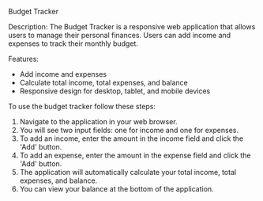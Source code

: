 Budget Tracker

Description: The Budget Tracker is a responsive web application that allows users to manage their personal finances. Users can add income and expenses to track their monthly budget.

Features:
- Add income and expenses
- Calculate total income, total expenses, and balance
- Responsive design for desktop, tablet, and mobile devices

To use the budget tracker follow these steps:
1. Navigate to the application in your web browser.
2. You will see two input fields: one for income and one for expenses.
3. To add an income, enter the amount in the income field and click the 'Add' button.
4. To add an expense, enter the amount in the expense field and click the 'Add' button.
5. The application will automatically calculate your total income, total expenses, and balance.
6. You can view your balance at the bottom of the application.